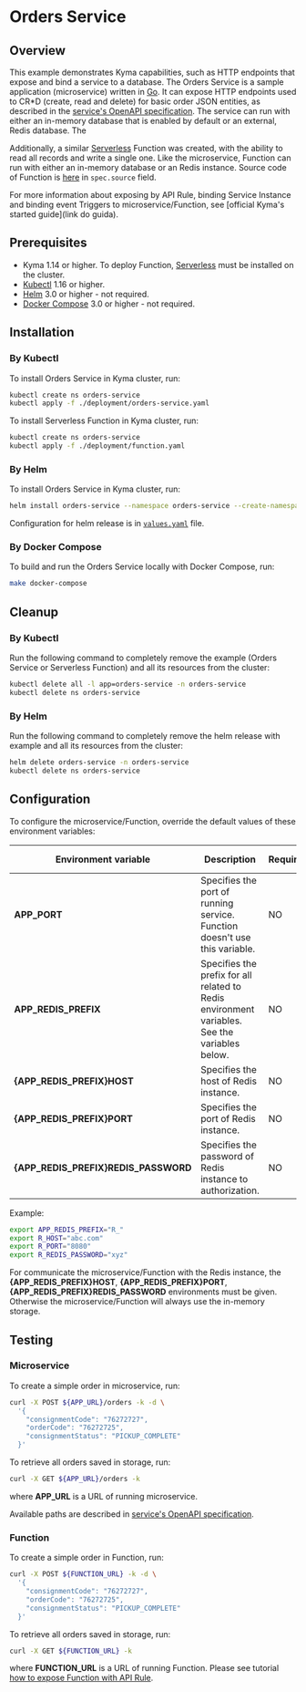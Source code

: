 # Orders Service

## Overview

This example demonstrates Kyma capabilities, such as HTTP endpoints that expose and bind a service to a database. The Orders Service is a sample application (microservice) written in [Go](http://golang.org). It can expose HTTP endpoints used to CR*D (create, read and delete) for basic order JSON entities, as described in the [service's OpenAPI specification](docs/openapi.yaml). The service can run with either an in-memory database that is enabled by default or an external, Redis database. The 

Additionally, a similar [Serverless](https://kyma-project.io/docs/components/serverless/) Function was created, with the ability to read all records and write a single one. Like the microservice, Function can run with either an in-memory database or an Redis instance. Source code of Function is [here](./deployment/function.yaml) in `spec.source` field.

For more information about exposing by API Rule, binding Service Instance and binding event Triggers to microservice/Function, see [official Kyma's started guide](link do guida).

## Prerequisites

- Kyma 1.14 or higher. To deploy Function, [Serverless](https://kyma-project.io/docs/components/serverless/) must be installed on the cluster.
- [Kubectl](https://kubernetes.io/docs/reference/kubectl/kubectl/) 1.16 or higher.
- [Helm](https://helm.sh/) 3.0 or higher - not required.
- [Docker Compose](https://docs.docker.com/compose/) 3.0 or higher - not required.

## Installation

### By Kubectl

To install Orders Service in Kyma cluster, run:

```bash
kubectl create ns orders-service
kubectl apply -f ./deployment/orders-service.yaml
```

To install Serverless Function in Kyma cluster, run:

```bash
kubectl create ns orders-service
kubectl apply -f ./deployment/function.yaml
```

### By Helm

To install Orders Service in Kyma cluster, run:

```bash
helm install orders-service --namespace orders-service --create-namespace --timeout 60s --wait ./chart
```

Configuration for helm release is in [`values.yaml`](./chart/values.yaml) file.

### By Docker Compose

To build and run the Orders Service locally with Docker Compose, run:

```bash
make docker-compose
```

## Cleanup

### By Kubectl

Run the following command to completely remove the example (Orders Service or Serverless Function) and all its resources from the cluster:

```bash
kubectl delete all -l app=orders-service -n orders-service
kubectl delete ns orders-service
```

### By Helm

Run the following command to completely remove the helm release with example and all its resources from the cluster:

```bash
helm delete orders-service -n orders-service
kubectl delete ns orders-service
```

## Configuration

To configure the microservice/Function, override the default values of these environment variables:

| Environment variable | Description                                                                   | Required   | Default value |
| ---------------------- | ----------------------------------------------------------------------------- | ------ | ------------- |
| **APP_PORT**       | Specifies the port of running service. Function doesn't use this variable. | NO | `8080`           |
| **APP_REDIS_PREFIX**       | Specifies the prefix for all related to Redis environment variables. See the variables below. | NO | `REDIS_`           |
| **{APP_REDIS_PREFIX}HOST**       | Specifies the host of Redis instance.                       | NO | `nil`            |
| **{APP_REDIS_PREFIX}PORT**       | Specifies the port of Redis instance.                       | NO | `nil`            |
| **{APP_REDIS_PREFIX}REDIS_PASSWORD**       | Specifies the password of Redis instance to authorization.                       | NO | `nil`            |

Example:

```bash
export APP_REDIS_PREFIX="R_"
export R_HOST="abc.com"
export R_PORT="8080"
export R_REDIS_PASSWORD="xyz"
```

For communicate the microservice/Function with the Redis instance, the **{APP_REDIS_PREFIX}HOST**, **{APP_REDIS_PREFIX}PORT**, **{APP_REDIS_PREFIX}REDIS_PASSWORD** environments must be given. 
Otherwise the microservice/Function will always use the in-memory storage.

## Testing

### Microservice

To create a simple order in microservice, run:

```bash
curl -X POST ${APP_URL}/orders -k -d \
  '{
    "consignmentCode": "76272727",
    "orderCode": "76272725",
    "consignmentStatus": "PICKUP_COMPLETE"
  }'
```

To retrieve all orders saved in storage, run:

```bash
curl -X GET ${APP_URL}/orders -k
```

where **APP_URL** is a URL of running microservice.

Available paths are described in [service's OpenAPI specification](docs/openapi.yaml).

### Function

To create a simple order in Function, run:

```bash
curl -X POST ${FUNCTION_URL} -k -d \
  '{
    "consignmentCode": "76272727",
    "orderCode": "76272725",
    "consignmentStatus": "PICKUP_COMPLETE"
  }'
```

To retrieve all orders saved in storage, run:

```bash
curl -X GET ${FUNCTION_URL} -k
```

where **FUNCTION_URL** is a URL of running Function. Please see tutorial [how to expose Function with API Rule](https://kyma-project.io/docs/components/serverless/#tutorials-expose-a-function-with-an-api-rule).
